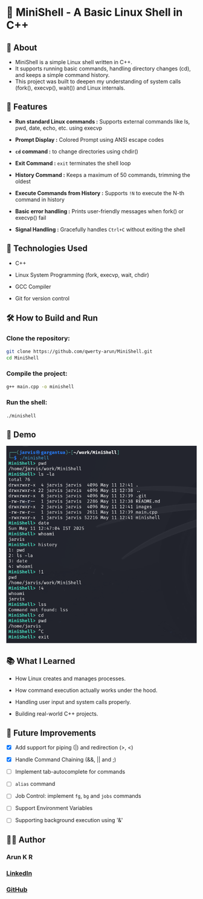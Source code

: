 # 🐚 MiniShell - A Basic Linux Shell in C++

## 📜 About
- MiniShell is a simple Linux shell written in C++.
- It supports running basic commands, handling directory changes (cd), and keeps a simple command history.
- This project was built to deepen my understanding of system calls (fork(), execvp(), wait()) and Linux internals.

## 🚀 Features
- **Run standard Linux commands :** Supports external commands like ls, pwd, date, echo, etc. using execvp

- **Prompt Display :** Colored Prompt using ANSI escape codes

- **`cd` command :**  to change directories using chdir()

- **Exit Command :** `exit` terminates the shell loop

- **History Command :** Keeps a maximum of 50 commands, trimming the oldest

- **Execute Commands from History :** Supports `!N` to execute the N-th command in history

- **Basic error handling :** Prints user-friendly messages when fork() or execvp() fail
  
- **Signal Handling :** Gracefully handles `Ctrl+C` without exiting the shell

## 🔧 Technologies Used
- C++

- Linux System Programming (fork, execvp, wait, chdir)

- GCC Compiler

- Git for version control

## 🛠️ How to Build and Run
### Clone the repository:
```bash
git clone https://github.com/qwerty-arun/MiniShell.git
cd MiniShell
```

### Compile the project:
```bash
g++ main.cpp -o minishell
```

### Run the shell:
```bash
./minishell
```
## 📸 Demo
![Minishell written in C++!](images/Demo.png)
## 📚 What I Learned
- How Linux creates and manages processes.

- How command execution actually works under the hood.

- Handling user input and system calls properly.

- Building real-world C++ projects.

## 🤔 Future Improvements
- [x] Add support for piping (|) and redirection (>, <)

- [x] Handle Command Chaining (&&, || and ;)

- [ ] Implement tab-autocomplete for commands

- [ ] `alias` command
      
- [ ] Job Control: implement `fg`, `bg` and `jobs` commands
      
- [ ] Support Environment Variables

- [ ] Supporting background execution using '&'

## 🧑‍💻 Author
### Arun K R
### [LinkedIn](https://www.linkedin.com/in/arun-k-r-3706a525b/)
### [GitHub](https://github.com/qwerty-arun)
